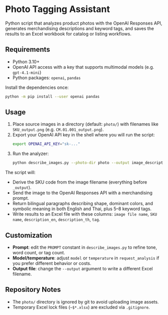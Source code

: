 # Photo Tagging Assistant

Python script that analyzes product photos with the OpenAI Responses API, generates merchandising descriptions and keyword tags, and saves the results to an Excel workbook for catalog or listing workflows.

## Requirements
- Python 3.10+
- OpenAI API access with a key that supports multimodal models (e.g. `gpt-4.1-mini`)
- Python packages: `openai`, `pandas`

Install the dependencies once:

```bash
python -m pip install --user openai pandas
```

## Usage
1. Place source images in a directory (default: `photo/`) with filenames like `SKU_output.png` (e.g. `CM.01.001_output.png`).
2. Export your OpenAI API key in the shell where you will run the script:
   ```bash
   export OPENAI_API_KEY="sk-..."
   ```
3. Run the analyzer:
   ```bash
   python describe_images.py --photo-dir photo --output image_descriptions.xlsx
   ```

The script will:
- Derive the SKU code from the image filename (everything before `_output`).
- Send the image to the OpenAI Responses API with a merchandising prompt.
- Return bilingual paragraphs describing shape, dominant colors, and symbolic meaning in both English and Thai, plus 5–8 keyword tags.
- Write results to an Excel file with these columns: `image file name`, `SKU name`, `description_en`, `description_th`, `tag`.

## Customization
- **Prompt**: edit the `PROMPT` constant in `describe_images.py` to refine tone, word count, or tag count.
- **Model/temperature**: adjust `model` or `temperature` in `request_analysis` if you prefer different behavior or costs.
- **Output file**: change the `--output` argument to write a different Excel filename.

## Repository Notes
- The `photo/` directory is ignored by git to avoid uploading image assets.
- Temporary Excel lock files (`~$*.xlsx`) are excluded via `.gitignore`.
